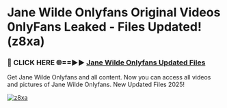 # Jane Wilde Onlyfans Original Videos 0nlyFans Leaked - Files Updated! (z8xa)

<h3>🔴 CLICK HERE 🌐==►► <a href="https://best4dudes.click/HH4t6V" rel="nofollow">Jane Wilde Onlyfans Updated Files</a></h3>

Get Jane Wilde Onlyfans and all content. Now you can access all videos and pictures of Jane Wilde Onlyfans. New Updated Files 2025!

[![z8xa](https://github.com/user-attachments/assets/8c521d6e-e6e3-4a75-9320-d58ab9d79d5b)](https://best4dudes.click/HH4t6V)

